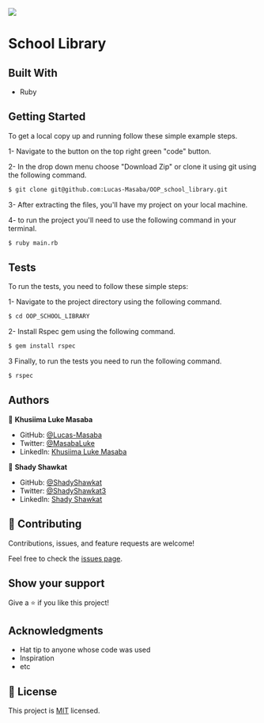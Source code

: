 
![](https://img.shields.io/badge/Microverse-blueviolet)

# School Library

## Built With

- Ruby


## Getting Started

To get a local copy up and running follow these simple example steps.

1- Navigate to the button on the top right green "code" button.

2- In the drop down menu choose "Download Zip" or clone it using git using the following command.
~~~bash
$ git clone git@github.com:Lucas-Masaba/OOP_school_library.git
~~~
3- After extracting the files, you'll have my project on your local machine.

4- to run the project you'll need to use the following command in your terminal.
~~~bash
$ ruby main.rb
~~~

## Tests

To run the tests, you need to follow these simple steps:

1- Navigate to the project directory using the following command.
~~~bash
$ cd OOP_SCHOOL_LIBRARY
~~~
2- Install Rspec gem using the following command.
~~~bash
$ gem install rspec
~~~
3 Finally, to run the tests you need to run the following command.
~~~bash
$ rspec
~~~


## Authors

👤 **Khusiima Luke Masaba**

- GitHub: [@Lucas-Masaba](https://github.com/Lucas-Masaba)
- Twitter: [@MasabaLuke](https://twitter.com/MasabaLuke)
- LinkedIn: [Khusiima Luke Masaba](https://linkedin.com/in/khusiima-luke-masaba)


👤 **Shady Shawkat**

- GitHub: [@ShadyShawkat](https://github.com/ShadyShawkat)
- Twitter: [@ShadyShawkat3](https://twitter.com/ShadyShawkat3)
- LinkedIn: [Shady Shawkat](https://linkedin.com/in/Shady-Shawkat)

## 🤝 Contributing

Contributions, issues, and feature requests are welcome!

Feel free to check the [issues page](../../issues/).

## Show your support

Give a ⭐️ if you like this project!

## Acknowledgments

- Hat tip to anyone whose code was used
- Inspiration
- etc

## 📝 License

This project is [MIT](./MIT.md) licensed.
